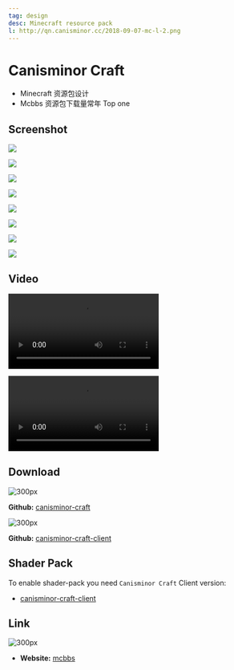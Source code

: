 ```yaml
---
tag: design
desc: Minecraft resource pack
l: http://qn.canisminor.cc/2018-09-07-mc-l-2.png
---
```


# Canisminor Craft

- Minecraft 资源包设计
- Mcbbs 资源包下载量常年 Top one

## Screenshot

![](http://qn.canisminor.cc/2018-09-07-052355.jpg)

![](http://qn.canisminor.cc/2018-09-07-052411.jpg)

![](http://qn.canisminor.cc/2018-09-07-052416.jpg)

![](http://qn.canisminor.cc/2018-09-07-052423.jpg)

![](http://qn.canisminor.cc/2018-09-07-052430.jpg)

![](http://qn.canisminor.cc/2018-09-07-052439.jpg)

![](http://qn.canisminor.cc/2018-09-07-052445.jpg)

![](http://qn.canisminor.cc/2018-09-07-052452.jpg)

## Video

![video](http://qn-video.canisminor.cc/mc-display.mp4)

![video](http://qn-video.canisminor.cc/mc-dance.mp4)

## Download

![300px](http://qn.canisminor.cc/2018-09-07-055017.jpg)

**Github:** [canisminor-craft](https://github.com/CanisminorCraft/canisminor-craft)

![300px](http://qn.canisminor.cc/2018-09-07-055027.jpg)

**Github:** [canisminor-craft-client](https://github.com/CanisminorCraft/canisminor-craft-client)

## Shader Pack

To enable shader-pack you need `Canisminor Craft` Client version:

- [canisminor-craft-client](https://github.com/CanisminorCraft/canisminor-craft-client)

## Link

![300px](http://qn.canisminor.cc/2018-09-07-052544.jpg)

- **Website:** [mcbbs](http://www.mcbbs.net/thread-126111-1-2.html)
